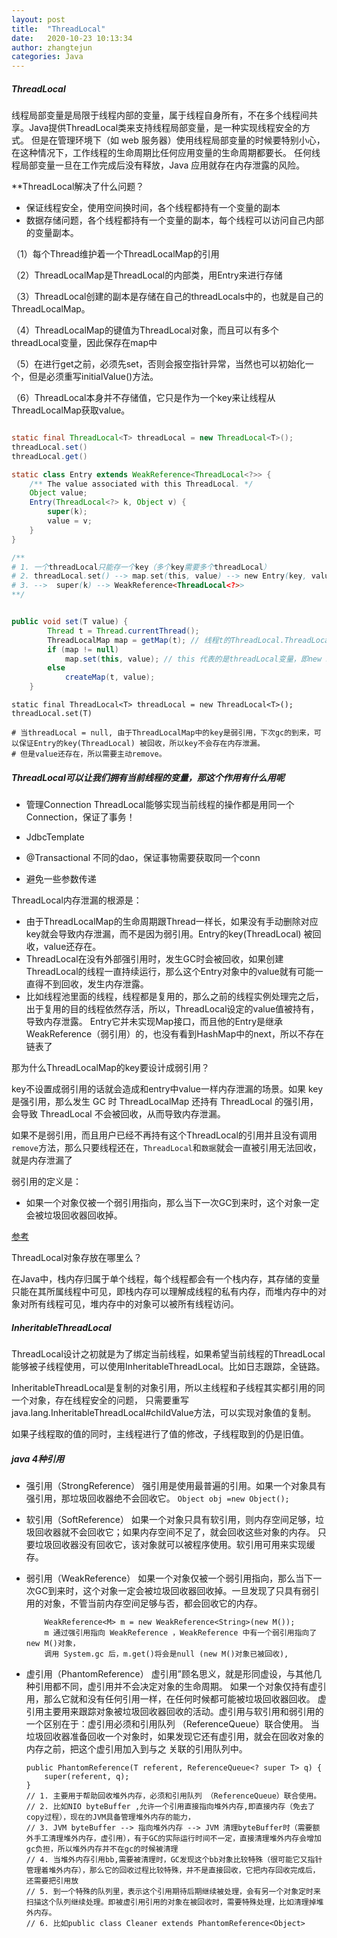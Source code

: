 ```yaml
---
layout: post
title:  "ThreadLocal"
date:   2020-10-23 10:13:34
author: zhangtejun
categories: Java
---
```

##### ThreadLocal
线程局部变量是局限于线程内部的变量，属于线程自身所有，不在多个线程间共享。Java提供ThreadLocal类来支持线程局部变量，是一种实现线程安全的方式。
但是在管理环境下（如 web 服务器）使用线程局部变量的时候要特别小心，在这种情况下，工作线程的生命周期比任何应用变量的生命周期都要长。
任何线程局部变量一旦在工作完成后没有释放，Java 应用就存在内存泄露的风险。

**ThreadLocal解决了什么问题？
* 保证线程安全，使用空间换时间，各个线程都持有一个变量的副本
* 数据存储问题，各个线程都持有一个变量的副本，每个线程可以访问自己内部的变量副本。

（1）每个Thread维护着一个ThreadLocalMap的引用

（2）ThreadLocalMap是ThreadLocal的内部类，用Entry来进行存储

（3）ThreadLocal创建的副本是存储在自己的threadLocals中的，也就是自己的ThreadLocalMap。

（4）ThreadLocalMap的键值为ThreadLocal对象，而且可以有多个threadLocal变量，因此保存在map中

（5）在进行get之前，必须先set，否则会报空指针异常，当然也可以初始化一个，但是必须重写initialValue()方法。

（6）ThreadLocal本身并不存储值，它只是作为一个key来让线程从ThreadLocalMap获取value。


```java

static final ThreadLocal<T> threadLocal = new ThreadLocal<T>();
threadLocal.set()
threadLocal.get()

static class Entry extends WeakReference<ThreadLocal<?>> {
    /** The value associated with this ThreadLocal. */
    Object value;
    Entry(ThreadLocal<?> k, Object v) {
        super(k);
        value = v;
    }
}

/**
# 1. 一个threadLocal只能存一个key（多个key需要多个threadLocal）
# 2. threadLocal.set() --> map.set(this, value) --> new Entry(key, value)
# 3. -->  super(k) --> WeakReference<ThreadLocal<?>>
**/


public void set(T value) {
        Thread t = Thread.currentThread();
        ThreadLocalMap map = getMap(t); // 线程t的ThreadLocal.ThreadLocalMap 变量
        if (map != null)
            map.set(this, value); // this 代表的是threadLocal变量，即new Entry(key, value)中的key，是一个弱引用。
        else
            createMap(t, value);
    }

```

```
static final ThreadLocal<T> threadLocal = new ThreadLocal<T>();
threadLocal.set(T)

# 当threadLocal = null, 由于ThreadLocalMap中的key是弱引用，下次gc的到来，可以保证Entry的key(ThreadLocal) 被回收，所以key不会存在内存泄漏。
# 但是value还存在，所以需要主动remove。
```


##### ThreadLocal可以让我们拥有当前线程的变量，那这个作用有什么用呢 
* 管理Connection
  ThreadLocal能够实现当前线程的操作都是用同一个Connection，保证了事务！
* JdbcTemplate
* @Transactional 不同的dao，保证事物需要获取同一个conn
  
* 避免一些参数传递


ThreadLocal内存泄漏的根源是：
* 由于ThreadLocalMap的生命周期跟Thread一样长，如果没有手动删除对应key就会导致内存泄漏，而不是因为弱引用。Entry的key(ThreadLocal) 被回收，value还存在。
* ThreadLocal在没有外部强引用时，发生GC时会被回收，如果创建ThreadLocal的线程一直持续运行，那么这个Entry对象中的value就有可能一直得不到回收，发生内存泄露。
* 比如线程池里面的线程，线程都是复用的，那么之前的线程实例处理完之后，出于复用的目的线程依然存活，所以，ThreadLocal设定的value值被持有，导致内存泄露。
Entry它并未实现Map接口，而且他的Entry是继承WeakReference（弱引用）的，也没有看到HashMap中的next，所以不存在链表了

那为什么ThreadLocalMap的key要设计成弱引用？

key不设置成弱引用的话就会造成和entry中value一样内存泄漏的场景。如果 key 是强引用，那么发生 GC 时 ThreadLocalMap 还持有 ThreadLocal 的强引用，
会导致 ThreadLocal 不会被回收，从而导致内存泄漏。

如果不是弱引用，而且用户已经不再持有这个ThreadLocal的引用并且没有调用<code>remove</code>方法，那么只要线程还在，<code>ThreadLocal</code>和<code>数据</code>就会一直被引用无法回收，就是内存泄漏了</li>


弱引用的定义是：
* 如果一个对象仅被一个弱引用指向，那么当下一次GC到来时，这个对象一定会被垃圾回收器回收掉。

[参考](https://zhuanlan.zhihu.com/p/139214244)

ThreadLocal对象存放在哪里么？

在Java中，栈内存归属于单个线程，每个线程都会有一个栈内存，其存储的变量只能在其所属线程中可见，即栈内存可以理解成线程的私有内存，而堆内存中的对象对所有线程可见，堆内存中的对象可以被所有线程访问。

##### InheritableThreadLocal
ThreadLocal设计之初就是为了绑定当前线程，如果希望当前线程的ThreadLocal能够被子线程使用，可以使用InheritableThreadLocal。比如日志跟踪，全链路。

InheritableThreadLocal是复制的对象引用，所以主线程和子线程其实都引用的同一个对象，存在线程安全的问题，
只需要重写java.lang.InheritableThreadLocal#childValue方法，可以实现对象值的复制。

如果子线程取的值的同时，主线程进行了值的修改，子线程取到的仍是旧值。

##### java 4种引用
* 强引用（StrongReference）
    强引用是使用最普遍的引用。如果一个对象具有强引用，那垃圾回收器绝不会回收它。 `Object obj =new Object();`

* 软引用（SoftReference）
    如果一个对象只具有软引用，则内存空间足够，垃圾回收器就不会回收它；如果内存空间不足了，就会回收这些对象的内存。
    只要垃圾回收器没有回收它，该对象就可以被程序使用。软引用可用来实现缓存。     
    
* 弱引用（WeakReference）
    如果一个对象仅被一个弱引用指向，那么当下一次GC到来时，这个对象一定会被垃圾回收器回收掉。一旦发现了只具有弱引用的对象，不管当前内存空间足够与否，都会回收它的内存。     
    ```
        WeakReference<M> m = new WeakReference<String>(new M());
        m 通过强引用指向 WeakReference ，WeakReference 中有一个弱引用指向了 new M()对象，
        调用 System.gc 后，m.get()将会是null (new M()对象已被回收),
    ```
* 虚引用（PhantomReference）
    虚引用”顾名思义，就是形同虚设，与其他几种引用都不同，虚引用并不会决定对象的生命周期。
    如果一个对象仅持有虚引用，那么它就和没有任何引用一样，在任何时候都可能被垃圾回收器回收。
    虚引用主要用来跟踪对象被垃圾回收器回收的活动。虚引用与软引用和弱引用的一个区别在于：虚引用必须和引用队列 （ReferenceQueue）联合使用。
    当垃圾回收器准备回收一个对象时，如果发现它还有虚引用，就会在回收对象的内存之前，把这个虚引用加入到与之 关联的引用队列中。
    ```
    public PhantomReference(T referent, ReferenceQueue<? super T> q) {
        super(referent, q);
    }
    // 1. 主要用于帮助回收堆外内存，必须和引用队列 （ReferenceQueue）联合使用。
    // 2. 比如NIO byteBuffer ,允许一个引用直接指向堆外内存,即直接内存（免去了copy过程），现在的JVM具备管理堆外内存的能力，
    // 3. JVM byteBuffer --> 指向堆外内存 --> JVM 清理byteBuffer时（需要额外手工清理堆外内存，虚引用），有于GC的实际运行时间不一定，直接清理堆外内存会增加gc负担，所以堆外内存并不在gc的时候被清理
    // 4. 当堆外内存引用bb,需要被清理时，GC发现这个bb对象比较特殊（很可能它又指针管理着堆外内存），那么它的回收过程比较特殊，并不是直接回收，它把内存回收完成后，还需要把引用放
    // 5. 到一个特殊的队列里，表示这个引用期待后期继续被处理，会有另一个对象定时来扫描这个队列继续处理。即被虚引用引用的对象在被回收时，需要特殊处理，比如清理掉堆外内存。
    // 6. 比如public class Cleaner extends PhantomReference<Object> 
    ```
